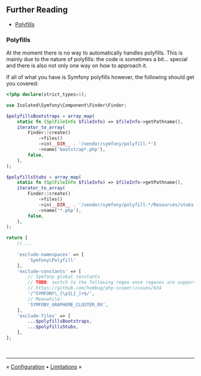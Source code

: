 ## Further Reading

- [Polyfills](#polyfills)


### Polyfills

At the moment there is no way to automatically handles polyfills. This is mainly
due to the nature of polyfills: the code is sometimes a bit... special and there
is also not only one way on how to approach it.

If all of what you have is Symfony polyfills however, the following should get
you covered:

```php
<?php declare(strict_types=1);

use Isolated\Symfony\Component\Finder\Finder;

$polyfillsBootstraps = array_map(
    static fn (SplFileInfo $fileInfo) => $fileInfo->getPathname(),
    iterator_to_array(
        Finder::create()
            ->files()
            ->in(__DIR__ . '/vendor/symfony/polyfill-*')
            ->name('bootstrap*.php'),
        false,
    ),
);

$polyfillsStubs = array_map(
    static fn (SplFileInfo $fileInfo) => $fileInfo->getPathname(),
    iterator_to_array(
        Finder::create()
            ->files()
            ->in(__DIR__ . '/vendor/symfony/polyfill-*/Resources/stubs')
            ->name('*.php'),
        false,
    ),
);

return [
    // ...
    
    'exclude-namespaces' => [
        'Symfony\Polyfill'
    ],
    'exclude-constants' => [
        // Symfony global constants
        // TODO: switch to the following regex once regexes are supported here
        // https://github.com/humbug/php-scoper/issues/634
        '/^SYMFONY\_[\p{L}_]+$/',
        // Meanwhile:
        'SYMFONY_GRAPHEME_CLUSTER_RX',
    ],
    'exclude-files' => [
        ...$polyfillsBootstraps,
        ...$polyfillsStubs,
    ],
];

```


<br />
<hr />

« [Configuration](configuration.md#configuration) • [Limitations](limitations.md#limitations) »
